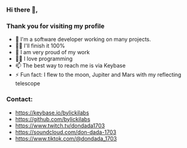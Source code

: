 ### Hi there 👋, 
### Thank you for visiting my profile

- 🔭 I'm a software developer working on many projects.
- 🕵️‍♀️ I'll finish it 100%
- 🧸 I am very proud of my work
- 🧑‍💻 I love programming
- 📫 The best way to reach me is via Keybase
- ⚡ Fun fact: I flew to the moon, Jupiter and Mars with my reflecting telescope
### Contact:
- https://keybase.io/bylickilabs
- https://github.com/bylickilabs
- https://www.twitch.tv/dondada1703
- https://soundcloud.com/don-dada-1703
- https://www.tiktok.com/@dondada_1703

<!--
**bylickilabs/bylickilabs** is a ✨ _special_ ✨ repository because its `README.md` (this file) appears on your GitHub profile.
Here are some ideas to get you started:
-->
